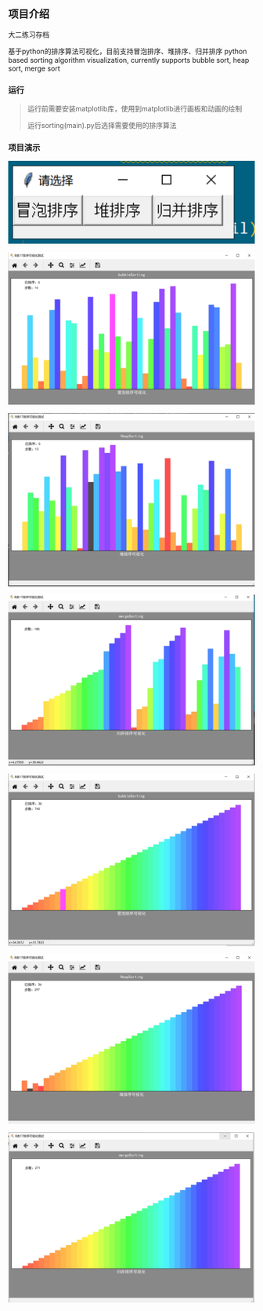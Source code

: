 ## 项目介绍

大二练习存档

基于python的排序算法可视化，目前支持冒泡排序、堆排序、归并排序
python based sorting algorithm visualization, currently supports bubble sort, heap sort, merge sort


### 运行

> 运行前需要安装matplotlib库，使用到matplotlib进行画板和动画的绘制
>
> 运行sorting(main).py后选择需要使用的排序算法



### 项目演示

![image-20220315003122891](img/image-20220315003122891.png)

![image-20220315003131845](img/image-20220315003131845.png)

![image-20220315003148987](img/image-20220315003148987.png)

![image-20220315003153158](img/image-20220315003153158.png)

![image-20220315003156409](img/image-20220315003156409.png)

![image-20220315003200672](img/image-20220315003200672.png)

![image-20220315003203877](img/image-20220315003203877.png)
